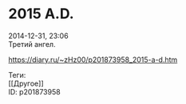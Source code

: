 2015 A.D.
==========

   
 2014-12-31, 23:06   
  Третий ангел.   
    
 <https://diary.ru/~zHz00/p201873958_2015-a-d.htm>   
   
 Теги:   
 [[Другое]]   
 ID: p201873958